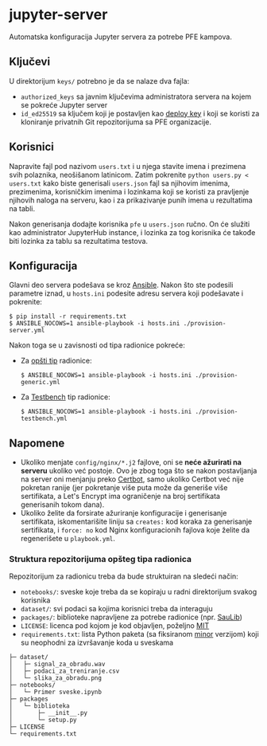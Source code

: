 # jupyter-server
Automatska konfiguracija Jupyter servera za potrebe PFE kampova.

## Ključevi
U direktorijum `keys/` potrebno je da se nalaze dva fajla:

- `authorized_keys` sa javnim ključevima administratora servera na kojem se pokreće Jupyter server
- `id_ed25519` sa ključem koji je postavljen kao [deploy key](https://docs.github.com/en/developers/overview/managing-deploy-keys#deploy-keys) i koji se koristi za kloniranje privatnih Git repozitorijuma sa PFE organizacije.

## Korisnici
Napravite fajl pod nazivom `users.txt` i u njega stavite imena i prezimena svih polaznika, neošišanom latinicom. Zatim pokrenite `python users.py < users.txt` kako biste generisali `users.json` fajl sa njihovim imenima, prezimenima, korisničkim imenima i lozinkama koji se koristi za pravljenje njihovih naloga na serveru, kao i za prikazivanje punih imena u rezultatima na tabli.

Nakon generisanja dodajte korisnika `pfe` u `users.json` ručno. On će služiti kao administrator JupyterHub instance, i lozinka za tog korisnika će takođe biti lozinka za tablu sa rezultatima testova.

## Konfiguracija
Glavni deo servera podešava se kroz [Ansible](https://www.ansible.com/). Nakon što ste podesili parametre iznad, u `hosts.ini` podesite adresu servera koji podešavate i pokrenite:
```console
$ pip install -r requirements.txt
$ ANSIBLE_NOCOWS=1 ansible-playbook -i hosts.ini ./provision-server.yml
```

Nakon toga se u zavisnosti od tipa radionice pokreće:

- Za [opšti tip](#struktura-repozitorijuma-opšteg-tipa-radionica) radionice:
    ```console
    $ ANSIBLE_NOCOWS=1 ansible-playbook -i hosts.ini ./provision-generic.yml
    ```

- Za [Testbench](https://github.com/pfe-rs/jupyter-testbench) tip radionice:
    ```console
    $ ANSIBLE_NOCOWS=1 ansible-playbook -i hosts.ini ./provision-testbench.yml
    ```

## Napomene
- Ukoliko menjate `config/nginx/*.j2` fajlove, oni se **neće ažurirati na serveru** ukoliko već postoje. Ovo je zbog toga što se nakon postavljanja na server oni menjanju preko [Certbot](https://certbot.eff.org/), samo ukoliko Certbot već nije pokretan ranije (jer pokretanje više puta može da generiše više sertifikata, a Let's Encrypt ima ograničenje na broj sertifikata generisanih tokom dana).
- Ukoliko želite da forsirate ažuriranje konfiguracije i generisanje sertifikata, iskomentarišite liniju sa `creates:` kod koraka za generisanje sertifikata, i `force: no` kod Nginx konfiguracionih fajlova koje želite da regenerišete u `playbook.yml`.

### Struktura repozitorijuma opšteg tipa radionica

Repozitorijum za radionicu treba da bude struktuiran na sledeći način:
- `notebooks/`: sveske koje treba da se kopiraju u radni direktorijum svakog korisnika
- `dataset/`: svi podaci sa kojima korisnici treba da interaguju
- `packages/`: biblioteke napravljene za potrebe radionice (npr. [SauLib](https://github.com/pfe-rs/sau-radionica/tree/master/SauLib))
- `LICENSE`: licenca pod kojom je kod objavljen, poželjno [MIT](https://mit-license.org/)
- `requirements.txt`: lista Python paketa (sa fiksiranom [minor](https://semver.org/#summary) verzijom) koji su neophodni za izvršavanje koda u sveskama

```
├─ dataset/
│   ├─ signal_za_obradu.wav
│   ├─ podaci_za_treniranje.csv
│   └─ slika_za_obradu.png
├─ notebooks/
│   └─ Primer sveske.ipynb
├─ packages
│   └─ biblioteka
│       ├─ __init__.py
│       └─ setup.py
├─ LICENSE
└─ requirements.txt
```

